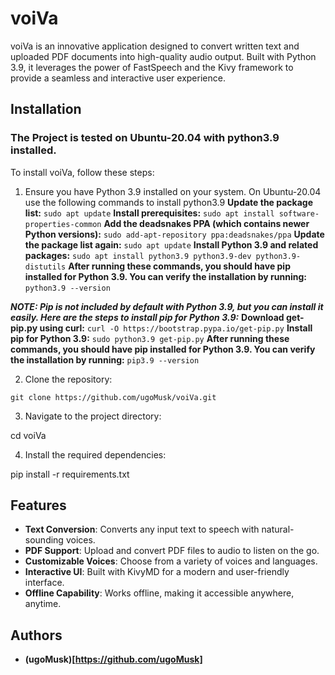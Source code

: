 # voiVa

voiVa is an innovative application designed to convert written text and uploaded PDF documents into high-quality audio output. Built with Python 3.9, it leverages the power of FastSpeech and the Kivy framework to provide a seamless and interactive user experience.

## Installation
### The Project is tested on Ubuntu-20.04 with python3.9 installed.
To install voiVa, follow these steps:

1. Ensure you have Python 3.9 installed on your system.
On Ubuntu-20.04 use the following commands to install python3.9
**Update the package list:**
``` sudo apt update ```
**Install prerequisites:**
``` sudo apt install software-properties-common ```
**Add the deadsnakes PPA (which contains newer Python versions):**
``` sudo add-apt-repository ppa:deadsnakes/ppa ```
**Update the package list again:**
``` sudo apt update ```
**Install Python 3.9 and related packages:**
``` sudo apt install python3.9 python3.9-dev python3.9-distutils ```
**After running these commands, you should have pip installed for Python 3.9. You can verify the installation by running:**
``` python3.9 --version ```

***NOTE: Pip is not included by default with Python 3.9, but you can install it easily. Here are the steps to install pip for Python 3.9:***
**Download get-pip.py using curl:**
``` curl -O https://bootstrap.pypa.io/get-pip.py ```
**Install pip for Python 3.9:**
``` sudo python3.9 get-pip.py ```
**After running these commands, you should have pip installed for Python 3.9. You can verify the installation by running:**
``` pip3.9 --version ```

2. Clone the repository:

```git clone https://github.com/ugoMusk/voiVa.git```

3. Navigate to the project directory:

cd voiVa

4. Install the required dependencies:

pip install -r requirements.txt


## Features
- **Text Conversion**: Converts any input text to speech with natural-sounding voices.
- **PDF Support**: Upload and convert PDF files to audio to listen on the go.
- **Customizable Voices**: Choose from a variety of voices and languages.
- **Interactive UI**: Built with KivyMD for a modern and user-friendly interface.
- **Offline Capability**: Works offline, making it accessible anywhere, anytime.

## Authors
- **(ugoMusk)[https://github.com/ugoMusk]**